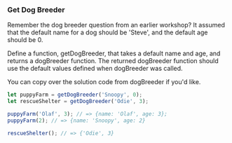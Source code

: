 ### Get Dog Breeder

Remember the dog breeder question from an earlier workshop? It assumed that the
default name for a dog should be 'Steve', and the default age should be 0.

Define a function, getDogBreeder, that takes a default name and age, and returns
a dogBreeder function. The returned dogBreeder function should use the default
values defined when dogBreeder was called.

You can copy over the solution code from dogBreeder if you'd like.

```javascript
let puppyFarm = getDogBreeder('Snoopy', 0);
let rescueShelter = getDogBreeder('Odie', 3);

puppyFarm('Olaf', 3); // => {name: 'Olaf', age: 3};
puppyFarm(2); // => {name: 'Snoopy', age: 2}

rescueShelter(); // => {'Odie', 3}
```
